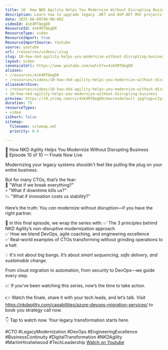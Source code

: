 ```yaml
---
title: 10  How NKD Agility Helps You Modernize Without Disrupting Business
description: Learn how to upgrade legacy .NET and ASP.NET MVC projects to SDK-style for easier builds, modern tooling, and future readiness, including tips for class libraries and web apps.
date: 2025-06-09T06:00:00Z
videoId: 4iK4RTQegD8
ResourceId: 4iK4RTQegD8
ResourceType: video
ResourceImport: true
ResourceImportSource: Youtube
source: youtube
url: /resources/videos/:slug
slug: 10-how-nkd-agility-helps-you-modernize-without-disrupting-business
layout: video
canonicalUrl: https://www.youtube.com/watch?v=4iK4RTQegD8
aliases:
- /resources/4iK4RTQegD8
- /resources/videos/10-how-nkd-agility-helps-you-modernize-without-disrupting-business
aliasesArchive:
- /resources/videos/10-how-nkd-agility-helps-you-modernize-without-disrupting-business
- 10-how-nkd-agility-helps-you-modernize-without-disrupting-business
preview: https://i9.ytimg.com/vi/4iK4RTQegD8/maxresdefault.jpg?sqp=CJy47sAG&rs=AOn4CLCr7WnpZZkXj6DDbocSm0IErlL4jg
duration: 75
resourceTypes:
- video
isShort: false
sitemap:
  filename: sitemap.xml
  priority: 0.4

---
```

 🚀 How NKD Agility Helps You Modernize Without Disrupting Business  
🎥 Episode 10 of 10 — Finale Now Live

Modernizing your legacy systems shouldn't feel like pulling the plug on your entire business.

But for many CTOs, that’s the fear:  
🧨 "What if we break everything?"  
💀 "What if downtime kills us?"  
📉 "What if innovation costs us stability?"

Here’s the truth:
You *can* modernize without disruption—if you have the right partner.

🎥 In this final episode, we wrap the series with:
✅ The 3 principles behind NKD Agility’s non-disruptive modernization approach  
✅ How we blend DevOps, agile coaching, and engineering excellence  
✅ Real-world examples of CTOs transforming without grinding operations to a halt

💡 It's not about big bangs. It’s about *smart sequencing, safe delivery, and sustainable change.*

From cloud migration to automation, from security to DevOps—we guide every step.

📈 If you’ve been watching this series, now’s the time to take action.

👉 Watch the finale, share it with your tech leads, and let’s talk. Visit https://nkdagility.com/capabilities/azure-devops-migration-services/ to book you strategy call now.

👇 Tap to watch now. Your legacy transformation starts here.  

#CTO #LegacyModernization #DevOps #EngineeringExcellence #BusinessContinuity #DigitalTransformation #NKDAgility #MartinHinshelwood #TechLeadership 
 [Watch on Youtube](https://www.youtube.com/watch?v=4iK4RTQegD8)
